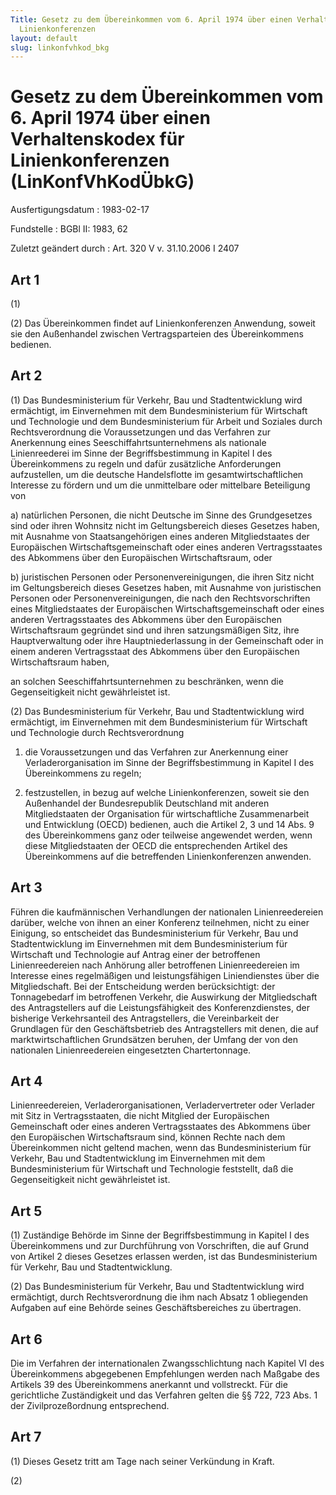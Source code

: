 ```yaml
---
Title: Gesetz zu dem Übereinkommen vom 6. April 1974 über einen Verhaltenskodex für
  Linienkonferenzen
layout: default
slug: linkonfvhkod_bkg
---
```


# Gesetz zu dem Übereinkommen vom 6. April 1974 über einen Verhaltenskodex für Linienkonferenzen (LinKonfVhKodÜbkG)

Ausfertigungsdatum
:   1983-02-17

Fundstelle
:   BGBl II: 1983, 62

Zuletzt geändert durch
:   Art. 320 V v. 31.10.2006 I 2407


## Art 1

(1)

(2) Das Übereinkommen findet auf Linienkonferenzen Anwendung, soweit
sie den Außenhandel zwischen Vertragsparteien des Übereinkommens
bedienen.


## Art 2

(1) Das Bundesministerium für Verkehr, Bau und Stadtentwicklung wird
ermächtigt, im Einvernehmen mit dem Bundesministerium für Wirtschaft
und Technologie und dem Bundesministerium für Arbeit und Soziales
durch Rechtsverordnung die Voraussetzungen und das Verfahren zur
Anerkennung eines Seeschiffahrtsunternehmens als nationale
Linienreederei im Sinne der Begriffsbestimmung in Kapitel I des
Übereinkommens zu regeln und dafür zusätzliche Anforderungen
aufzustellen, um die deutsche Handelsflotte im gesamtwirtschaftlichen
Interesse zu fördern und um die unmittelbare oder mittelbare
Beteiligung von

a)  natürlichen Personen, die nicht Deutsche im Sinne des Grundgesetzes
    sind oder ihren Wohnsitz nicht im Geltungsbereich dieses Gesetzes
    haben, mit Ausnahme von Staatsangehörigen eines anderen
    Mitgliedstaates der Europäischen Wirtschaftsgemeinschaft oder eines
    anderen Vertragsstaates des Abkommens über den Europäischen
    Wirtschaftsraum, oder


b)  juristischen Personen oder Personenvereinigungen, die ihren Sitz nicht
    im Geltungsbereich dieses Gesetzes haben, mit Ausnahme von
    juristischen Personen oder Personenvereinigungen, die nach den
    Rechtsvorschriften eines Mitgliedstaates der Europäischen
    Wirtschaftsgemeinschaft oder eines anderen Vertragsstaates des
    Abkommens über den Europäischen Wirtschaftsraum gegründet sind und
    ihren satzungsmäßigen Sitz, ihre Hauptverwaltung oder ihre
    Hauptniederlassung in der Gemeinschaft oder in einem anderen
    Vertragsstaat des Abkommens über den Europäischen Wirtschaftsraum
    haben,



an solchen Seeschiffahrtsunternehmen zu beschränken, wenn die
Gegenseitigkeit nicht gewährleistet ist.

(2) Das Bundesministerium für Verkehr, Bau und Stadtentwicklung wird
ermächtigt, im Einvernehmen mit dem Bundesministerium für Wirtschaft
und Technologie durch Rechtsverordnung

1.  die Voraussetzungen und das Verfahren zur Anerkennung einer
    Verladerorganisation im Sinne der Begriffsbestimmung in Kapitel I des
    Übereinkommens zu regeln;


2.  festzustellen, in bezug auf welche Linienkonferenzen, soweit sie den
    Außenhandel der Bundesrepublik Deutschland mit anderen Mitgliedstaaten
    der Organisation für wirtschaftliche Zusammenarbeit und Entwicklung
    (OECD) bedienen, auch die Artikel 2, 3 und 14 Abs. 9 des
    Übereinkommens ganz oder teilweise angewendet werden, wenn diese
    Mitgliedstaaten der OECD die entsprechenden Artikel des Übereinkommens
    auf die betreffenden Linienkonferenzen anwenden.





## Art 3

Führen die kaufmännischen Verhandlungen der nationalen
Linienreedereien darüber, welche von ihnen an einer Konferenz
teilnehmen, nicht zu einer Einigung, so entscheidet das
Bundesministerium für Verkehr, Bau und Stadtentwicklung im
Einvernehmen mit dem Bundesministerium für Wirtschaft und Technologie
auf Antrag einer der betroffenen Linienreedereien nach Anhörung aller
betroffenen Linienreedereien im Interesse eines regelmäßigen und
leistungsfähigen Liniendienstes über die Mitgliedschaft. Bei der
Entscheidung werden berücksichtigt: der Tonnagebedarf im betroffenen
Verkehr, die Auswirkung der Mitgliedschaft des Antragstellers auf die
Leistungsfähigkeit des Konferenzdienstes, der bisherige Verkehrsanteil
des Antragstellers, die Vereinbarkeit der Grundlagen für den
Geschäftsbetrieb des Antragstellers mit denen, die auf
marktwirtschaftlichen Grundsätzen beruhen, der Umfang der von den
nationalen Linienreedereien eingesetzten Chartertonnage.


## Art 4

Linienreedereien, Verladerorganisationen, Verladervertreter oder
Verlader mit Sitz in Vertragsstaaten, die nicht Mitglied der
Europäischen Gemeinschaft oder eines anderen Vertragsstaates des
Abkommens über den Europäischen Wirtschaftsraum sind, können Rechte
nach dem Übereinkommen nicht geltend machen, wenn das
Bundesministerium für Verkehr, Bau und Stadtentwicklung im
Einvernehmen mit dem Bundesministerium für Wirtschaft und Technologie
feststellt, daß die Gegenseitigkeit nicht gewährleistet ist.


## Art 5

(1) Zuständige Behörde im Sinne der Begriffsbestimmung in Kapitel I
des Übereinkommens und zur Durchführung von Vorschriften, die auf
Grund von Artikel 2 dieses Gesetzes erlassen werden, ist das
Bundesministerium für Verkehr, Bau und Stadtentwicklung.

(2) Das Bundesministerium für Verkehr, Bau und Stadtentwicklung wird
ermächtigt, durch Rechtsverordnung die ihm nach Absatz 1 obliegenden
Aufgaben auf eine Behörde seines Geschäftsbereiches zu übertragen.


## Art 6

Die im Verfahren der internationalen Zwangsschlichtung nach Kapitel VI
des Übereinkommens abgegebenen Empfehlungen werden nach Maßgabe des
Artikels 39 des Übereinkommens anerkannt und vollstreckt. Für die
gerichtliche Zuständigkeit und das Verfahren gelten die §§ 722, 723
Abs. 1 der Zivilprozeßordnung entsprechend.


## Art 7

(1) Dieses Gesetz tritt am Tage nach seiner Verkündung in Kraft.

(2)

